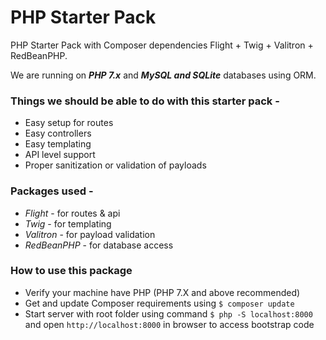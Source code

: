 # PHP Starter Pack
PHP Starter Pack with Composer dependencies Flight + Twig + Valitron + RedBeanPHP.

We are running on ***PHP 7.x*** and ***MySQL and SQLite*** databases using ORM.

### Things we should be able to do with this starter pack -
- Easy setup for routes
- Easy controllers
- Easy templating
- API level support 
- Proper sanitization or validation of payloads

### Packages used -
- *Flight* - for routes & api
- *Twig* - for templating
- *Valitron* - for payload validation
- *RedBeanPHP* - for database access

### How to use this package
- Verify your machine have PHP (PHP 7.X and above recommended)
- Get and update Composer requirements using `$ composer update`
- Start server with root folder using command `$ php -S localhost:8000` and open `http://localhost:8000` in browser to access bootstrap code